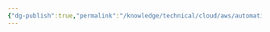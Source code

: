 ```yaml
---
{"dg-publish":true,"permalink":"/knowledge/technical/cloud/aws/automation/","dgPassFrontmatter":true}
---
```


